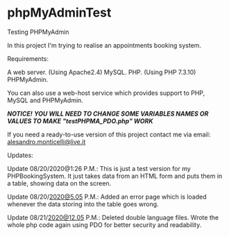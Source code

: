 # phpMyAdminTest
Testing PHPMyAdmin

In this project I'm trying to realise an appointments booking system.

Requirements:

A web server. (Using Apache2.4)
MySQL.
PHP. (Using PHP 7.3.10)
PHPMyAdmin.

You can also use a web-host service which provides support to PHP, MySQL and PHPMyAdmin.

   ***NOTICE!***
    ***YOU WILL NEED TO CHANGE SOME VARIABLES NAMES OR VALUES TO MAKE "testPHPMA_PDO.php" WORK***

If you need a ready-to-use version of this project contact me via email: alesandro.monticelli@live.it

Updates:

Update 08/20/2020@1:26 P.M.:
This is just a test version for my PHPBookingSystem. It just takes data from an HTML form and puts them in a table, showing data on the screen.

Update 08/20/2020@5.05 P.M.:
Added an error page which is loaded whenever the data storing into the table goes wrong.

Update 08/21/2020@12.05 P.M.:
Deleted double language files. Wrote the whole php code again using PDO for better security and readability.
